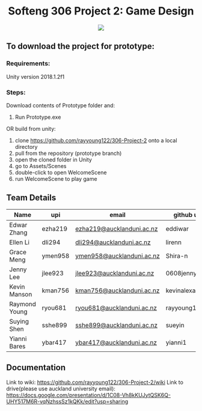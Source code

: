 <h1 align="center">Softeng 306 Project 2: Game Design</h1>

<p align="center">
  <img src ="https://github.com/rayyoung122/306-Project-2/blob/master/images/Team%20Logo%20small.png"/>
</p>

## To download the project for prototype:
### Requirements:
Unity version 2018.1.2f1
### Steps:
Download contents of Prototype folder and:

1) Run Prototype.exe

OR build from unity:

1) clone https://github.com/rayyoung122/306-Project-2 onto a local directory
2) pull from the repository (prototype branch)
3) open the cloned folder in Unity
4) go to Assets/Scenes
5) double-click to open WelcomeScene
6) run WelcomeScene to play game

## Team Details ##

|Name|upi   |email   |github username   |
|--|---|---|---|
|Edwar Zhang|ezha219|ezha219@aucklanduni.ac.nz|eddiwar|
|Ellen Li|dli294|dli294@aucklanduni.ac.nz|lirenn|
|Grace Meng|ymen958|ymen958@aucklanduni.ac.nz   |Shira-n   |
|Jenny Lee|jlee923|jlee923@aucklanduni.ac.nz   |0608jennylee   |
|Kevin Manson|kman756|kman756@aucklanduni.ac.nz|kevinalexandermanson|
|Raymond Young|ryou681|ryou681@aucklanduni.ac.nz|rayyoung122|
|Suying Shen|sshe899|sshe899@aucklanduni.ac.nz   |sueyin   |
|Yianni Bares|ybar417|ybar417@aucklanduni.ac.nz|yianni1|

## Documentation
Link to wiki: https://github.com/rayyoung122/306-Project-2/wiki
Link to drive(please use auckland university email): https://docs.google.com/presentation/d/1C08-Vh8kKUJytQSK6Q-UHY517M6R-vqNzhssSz1kQKk/edit?usp=sharing
